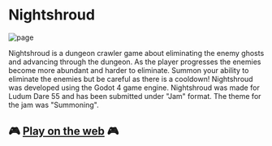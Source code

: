 # Nightshroud

![page](https://github.com/synthol/nightshroud/assets/36903616/6d6805eb-f3fb-4ef5-8ed5-1281b38e183c)

Nightshroud is a dungeon crawler game about eliminating the enemy ghosts and advancing through the dungeon. As the player progresses the enemies become more abundant and harder to eliminate. Summon your ability to eliminate the enemies but be careful as there is a cooldown! Nightshroud was developed using the Godot 4 game engine. Nightshroud was made for Ludum Dare 55 and has been submitted under "Jam" format. The theme for the jam was "Summoning".

## 🎮 [Play on the web](https://synthol.itch.io/nightshroud) 🎮
